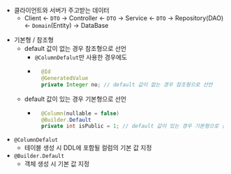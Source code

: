 - 클라이언트와 서버가 주고받는 데이터
    - Client <- `DTO` -> Controller <- `DTO` -> Service <- `DTO` -> Repository(DAO) <- `Domain`(Entity) -> DataBase
<!-- - [DTO와 Domain을 구분하는 이유](https://mangkyu.tistory.com/192) -->

- 기본형 / 참조형
    - default 값이 없는 경우 참조형으로 선언
        - `@ColumnDefalut`만 사용한 경우에도
        - ```java
            @Id
            @GeneratedValue
            private Integer no; // default 값이 없는 경우 참조형으로 선언
            ```
    - default 값이 있는 경우 기본형으로 선언
        - ```java
            @Column(nullable = false)
            @Builder.Default
            private int isPublic = 1; // default 값이 있는 경우 기본형으로 선언
            ```
- `@ColumnDefalut`
    - 테이블 생성 시 DDL에 포함될 컬럼의 기본 값 지정
- `@Builder.Default`
    - 객체 생성 시 기본 값 지정
